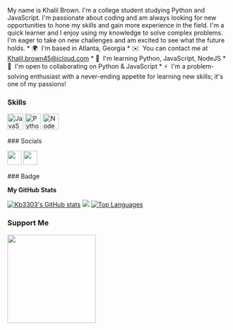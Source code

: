My name is Khalil Brown. I'm a college student studying Python and JavaScript. I'm passionate about coding and am always looking for new opportunities to hone my skills and gain more experience in the field. I'm a quick learner and I enjoy using my knowledge to solve complex problems. I'm eager to take on new challenges and am excited to see what the future holds.  * 🌍  I'm based in Atlanta, Georgia * ✉️  You can contact me at [Khalil.brown45@icloud.com](mailto:Khalil.brown45@icloud.com) * 🧠  I'm learning Python, JavaScript, NodeJS * 🤝  I'm open to collaborating on Python & JavaScript * ⚡  I'm a problem-solving enthusiast with a never-ending appetite for learning new skills; it's one of my passions!

### Skills  

<p align="left"> <a href="https://developer.mozilla.org/en-US/docs/Web/JavaScript" target="_blank" rel="noreferrer"><img src="https://raw.githubusercontent.com/danielcranney/readme-generator/main/public/icons/skills/javascript-colored.svg" width="36" height="36" alt="JavaScript" /></a> <a href="https://www.python.org/" target="_blank" rel="noreferrer"><img src="https://raw.githubusercontent.com/danielcranney/readme-generator/main/public/icons/skills/python-colored.svg" width="36" height="36" alt="Python" /></a> <a href="https://nodejs.org/en/" target="_blank" rel="noreferrer"><img src="https://raw.githubusercontent.com/danielcranney/readme-generator/main/public/icons/skills/nodejs-colored.svg" width="36" height="36" alt="NodeJS" /></a> </p> ### Socials  <p align="left"> <a href="https://www.github.com/Kb3303" target="_blank" rel="noreferrer"><img src="https://raw.githubusercontent.com/danielcranney/readme-generator/main/public/icons/socials/github.svg" width="32" height="32" /></a> <a href="https://www.linkedin.com/in/khalil-brown-42415321b/" target="_blank" rel="noreferrer"><img src="https://raw.githubusercontent.com/danielcranney/readme-generator/main/public/icons/socials/linkedin.svg" width="32" height="32" /></a></p>
### Badge

<b>My GitHub Stats</b>

<a href="http://www.github.com/Kb3303"><img src="https://github-readme-stats.vercel.app/api?username=Kb3303&show_icons=true&hide=&count_private=true&title_color=6366f1&text_color=ffffff&icon_color=6366f1&bg_color=1c1917&hide_border=true&show_icons=true" alt="Kb3303's GitHub stats" /></a>
<a href="http://www.github.com/Kb3303"><img src="https://github-readme-streak-stats.herokuapp.com/?user=Kb3303&stroke=ffffff&background=1c1917&ring=6366f1&fire=6366f1&currStreakNum=ffffff&currStreakLabel=6366f1&sideNums=ffffff&sideLabels=ffffff&dates=ffffff&hide_border=true" /></a>
<a href="https://github.com/Kb3303" align="left"><img src="https://github-readme-stats.vercel.app/api/top-langs/?username=Kb3303&langs_count=10&title_color=6366f1&text_color=ffffff&icon_color=6366f1&bg_color=1c1917&hide_border=true&locale=en&custom_title=Top%20%Languages" alt="Top Languages" /></a>
### Support Me

<a href="https://www.buymeacoffee.com/kb3303"><img src="https://cdn.buymeacoffee.com/buttons/v2/default-yellow.png" width="200" /></a>
